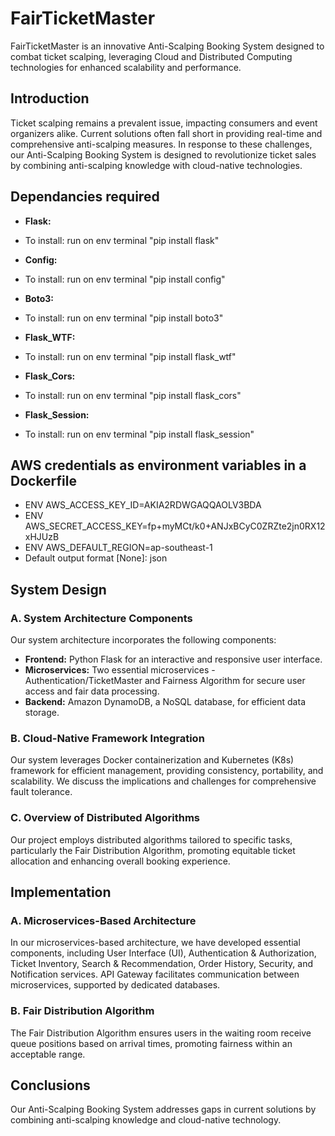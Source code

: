 # FairTicketMaster

FairTicketMaster is an innovative Anti-Scalping Booking System designed to combat ticket scalping, leveraging Cloud and Distributed Computing technologies for enhanced scalability and performance.

## Introduction

Ticket scalping remains a prevalent issue, impacting consumers and event organizers alike. Current solutions often fall short in providing real-time and comprehensive anti-scalping measures. In response to these challenges, our Anti-Scalping Booking System is designed to revolutionize ticket sales by combining anti-scalping knowledge with cloud-native technologies.

## Dependancies required

- **Flask:**
- To install: run on env terminal "pip install flask"

- **Config:**
- To install: run on env terminal "pip install config"

- **Boto3:**
- To install: run on env terminal "pip install boto3"

- **Flask_WTF:**
- To install: run on env terminal "pip install flask_wtf"

- **Flask_Cors:**
- To install: run on env terminal "pip install flask_cors"

- **Flask_Session:**
- To install: run on env terminal "pip install flask_session"

## AWS credentials as environment variables in a Dockerfile

- ENV AWS_ACCESS_KEY_ID=AKIA2RDWGAQQAOLV3BDA
- ENV AWS_SECRET_ACCESS_KEY=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
- ENV AWS_DEFAULT_REGION=ap-southeast-1
- Default output format [None]: json

## System Design

### A. System Architecture Components

Our system architecture incorporates the following components:

- **Frontend:** Python Flask for an interactive and responsive user interface.
- **Microservices:** Two essential microservices - Authentication/TicketMaster and Fairness Algorithm for secure user access and fair data processing.
- **Backend:** Amazon DynamoDB, a NoSQL database, for efficient data storage.

### B. Cloud-Native Framework Integration

Our system leverages Docker containerization and Kubernetes (K8s) framework for efficient management, providing consistency, portability, and scalability. We discuss the implications and challenges for comprehensive fault tolerance.

### C. Overview of Distributed Algorithms

Our project employs distributed algorithms tailored to specific tasks, particularly the Fair Distribution Algorithm, promoting equitable ticket allocation and enhancing overall booking experience.

## Implementation

### A. Microservices-Based Architecture

In our microservices-based architecture, we have developed essential components, including User Interface (UI), Authentication & Authorization, Ticket Inventory, Search & Recommendation, Order History, Security, and Notification services. API Gateway facilitates communication between microservices, supported by dedicated databases.

### B. Fair Distribution Algorithm

The Fair Distribution Algorithm ensures users in the waiting room receive queue positions based on arrival times, promoting fairness within an acceptable range.

## Conclusions

Our Anti-Scalping Booking System addresses gaps in current solutions by combining anti-scalping knowledge and cloud-native technology.
